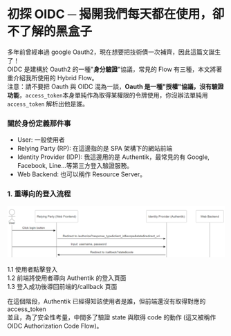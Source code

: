 # 初探 OIDC ─ 揭開我們每天都在使用，卻不了解的黑盒子

多年前曾經串過 google Oauth2，現在想要把技術債一次補齊，因此這篇文誕生了！<br>
OIDC 是建構於 Oauth2 的一種"**身分驗證**"協議，常見的 Flow 有三種，本文將著重介紹我所使用的 Hybrid Flow。<br>
注意：請不要把 Oauth 與 OIDC 混為一談，**Oauth 是一種"授權"協議，沒有驗證功能**，`access_token`本身單純作為取得某權限的令牌使用，你沒辦法單純用 `access_token` 解析出他是誰。

### 關於身份定義那件事

- User: 一般使用者
- Relying Party (RP): 在這邊指的是 SPA 架構下的網站前端
- Identity Provider (IDP): 我這邊用的是 Authentik，最常見的有 Google, Facebook, Line...等第三方登入驗證服務。
- Web Backend: 也可以稱作 Resource Server。

### 1. 重導向的登入流程

<img src="../../images/my-first-oidc-research/login.PNG" width="600" >

1.1 使用者點擊登入<br>
1.2 前端將使用者導向 Authentik 的登入頁面<br>
1.3 登入成功後導回前端的/callback 頁面<br>

在這個階段，Authentik 已經得知該使用者是誰，但前端還沒有取得對應的 access_token<br>
並且，為了安全性考量，中間多了驗證 state 與取得 code 的動作 (這又被稱作 OIDC Authorization Code Flow)。
